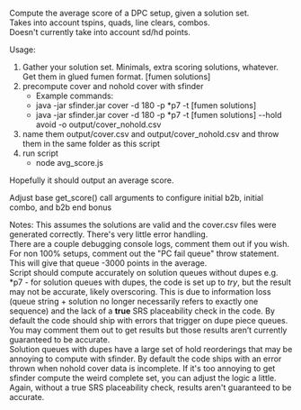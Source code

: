 Compute the average score of a DPC setup, given a solution set.  
Takes into account tspins, quads, line clears, combos.  
Doesn't currently take into account sd/hd points.

Usage:
1) Gather your solution set. Minimals, extra scoring solutions, whatever. Get them in glued fumen format. [fumen solutions]
2) precompute cover and nohold cover with sfinder
    - Example commands:
    - java -jar sfinder.jar cover -d 180 -p *p7 -t [fumen solutions]
    - java -jar sfinder.jar cover -d 180 -p *p7 -t [fumen solutions] --hold avoid -o output/cover_nohold.csv
3) name them output/cover.csv and output/cover_nohold.csv and throw them in the same folder as this script
4) run script
    - node avg_score.js

Hopefully it should output an average score.

Adjust base get_score() call arguments to configure initial b2b, initial combo, and b2b end bonus

Notes:
This assumes the solutions are valid and the cover.csv files were generated correctly. There's very little error handling.  
There are a couple debugging console logs, comment them out if you wish.  
For non 100% setups, comment out the "PC fail queue" throw statement. This will give that queue -3000 points in the average.  
Script should compute accurately on solution queues without dupes e.g. *p7 - for solution queues with dupes, the code is set up to _try_, but the result may not be accurate, likely overscoring. This is due to information loss (queue string + solution no longer necessarily refers to exactly one sequence) and the lack of a **true** SRS placeability check in the code. By default the code should ship with errors that trigger on dupe piece queues. You may comment them out to get results but those results aren’t currently guaranteed to be accurate.  
Solution queues with dupes have a large set of hold reorderings that may be annoying to compute with sfinder. By default the code ships with an error thrown when nohold cover data is incomplete. If it's too annoying to get sfinder compute the weird complete set, you can adjust the logic a little. Again, without a true SRS placeability check, results aren't guaranteed to be accurate.
